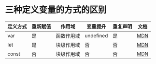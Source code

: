 # 三种定义变量的方式的区别

| 定义方式 | 重新赋值 | 作用域 | 变量提升 | 重复声明 | 文档 |
|-----|-----|-----|-----|-----|-----|
| var | 是 | 函数作用域 | undefined | 是 | [MDN](https://developer.mozilla.org/zh-CN/docs/Web/JavaScript/Reference/Statements/var) |
| let | 是 | 块级作用域 | 否 | 否 | [MDN](https://developer.mozilla.org/zh-CN/docs/Web/JavaScript/Reference/Statements/let) |
| const | 否 | 块级作用域 | 否 | 否 | [MDN](https://developer.mozilla.org/zh-CN/docs/Web/JavaScript/Reference/Statements/const) |
